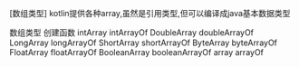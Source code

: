 [数组类型]
kotlin提供各种array,虽然是引用类型,但可以编译成java基本数据类型

数组类型     创建函数
intArray    intArrayOf
DoubleArray doubleArrayOf
LongArray   longArrayOf
ShortArray  shortArrayOf
ByteArray   byteArrayOf
FloatArray  floatArrayOf
BooleanArray booleanArrayOf
array       arrayOf
